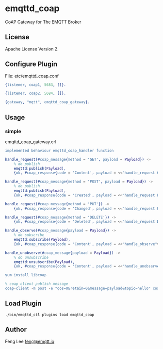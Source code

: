 
emqttd_coap
===========

CoAP Gateway for The EMQTT Broker

License
-------

Apache License Version 2.

Configure Plugin
----------------

File: etc/emqttd_coap.conf

```erlang
{listener, coap1, 5683, []}.

{listener, coap2, 5684, []}.

{gateway, "mqtt", emqttd_coap_gateway}.

```

## Usage

### simple 

emqttd_coap_gateway.erl

```erlang
implemented behaviour emqttd_coap_handler function

handle_request(#coap_message{method = 'GET', payload = Payload}) ->
    % do publish
    emqttd:publish(Payload),
    {ok, #coap_response{code = 'Content', payload = <<"handle_request GET">>}};

handle_request(#coap_message{method = 'POST', payload = Payload}) ->
    % do publish
    emqttd:publish(Payload),
    {ok, #coap_response{code = 'Created', payload = <<"handle_request POST">>}};

handle_request(#coap_message{method = 'PUT'}) ->
    {ok, #coap_response{code = 'Changed', payload = <<"handle_request PUT">>}};

handle_request(#coap_message{method = 'DELETE'}) ->
    {ok, #coap_response{code = 'Deleted', payload = <<"handle_request DELETE">>}}.

handle_observe(#coap_message{payload = Payload}) ->
    % do subscribe
    emqttd:subscribe(Payload),
    {ok, #coap_response{code = 'Content', payload = <<"handle_observe">>}}.

handle_unobserve(#coap_message{payload = Payload}) ->
    % do unsubscribe
    emqttd:unsubscribe(Payload),
    {ok, #coap_response{code = 'Content', payload = <<"handle_unobserve">>}}.

```

```erlang
yum install libcoap 

% coap client publish message
coap-client -m post -e "qos=0&retain=0&message=payload&topic=hello" coap://localhost/mqtt
```


Load Plugin
-----------

```
./bin/emqttd_ctl plugins load emqttd_coap
```

Author
------

Feng Lee <feng@emqtt.io>

